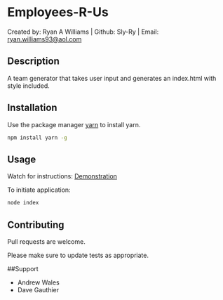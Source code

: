 # Employees-R-Us
Created by: Ryan A Williams | Github: Sly-Ry | Email: ryan.williams93@aol.com

## Description

A team generator that takes user input and generates an index.html with style included.

## Installation

Use the package manager [yarn](https://yarnpkg.com/getting-started/usage) to install yarn.

```bash
npm install yarn -g
```

## Usage
Watch for instructions: [Demonstration](https://watch.screencastify.com/v/wEZqhOaWBMUiSNPXRUiw)

To initiate application:
```bash
node index
```

## Contributing
Pull requests are welcome.

Please make sure to update tests as appropriate.

##Support
- Andrew Wales
- Dave Gauthier
